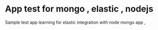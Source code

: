 # App test for mongo , elastic , nodejs
Sample test app learning for elastic integration with node mongo app ,

